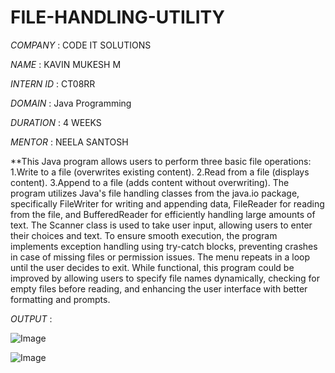 # FILE-HANDLING-UTILITY

*COMPANY* : CODE IT SOLUTIONS

*NAME* : KAVIN MUKESH M

*INTERN ID* : CT08RR

*DOMAIN* : Java Programming

*DURATION* : 4 WEEKS

*MENTOR* : NEELA SANTOSH

**This Java program allows users to perform three basic file operations:
1.Write to a file (overwrites existing content).
2.Read from a file (displays content).
3.Append to a file (adds content without overwriting).
The program utilizes Java's file handling classes from the java.io package, specifically FileWriter for writing and appending data, FileReader for reading from the file, and BufferedReader for efficiently handling large amounts of text. The Scanner class is used to take user input, allowing users to enter their choices and text. To ensure smooth execution, the program implements exception handling using try-catch blocks, preventing crashes in case of missing files or permission issues. The menu repeats in a loop until the user decides to exit. While functional, this program could be improved by allowing users to specify file names dynamically, checking for empty files before reading, and enhancing the user interface with better formatting and prompts.

*OUTPUT* :

![Image](https://github.com/user-attachments/assets/b554ffb2-4a5b-4b6c-8ec8-96181ac5ab6a)

![Image](https://github.com/user-attachments/assets/44dbf236-ce5a-474a-b51c-9d1d77841bd7)
